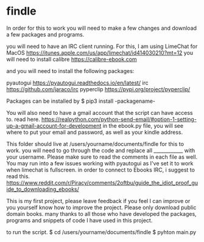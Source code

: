 # findle

In order for this to work you will need to make a few changes and download a few packages and programs.

you will need to have an IRC client running. For this, I am using LimeChat for MacOS
https://itunes.apple.com/us/app/limechat/id414030210?mt=12
you will need to install calibre
https://calibre-ebook.com

and you will need to install the following packages:

pyautogui
https://pyautogui.readthedocs.io/en/latest/
irc
https://github.com/jaraco/irc
pyperclip
https://pypi.org/project/pyperclip/

Packages can be installed by $ pip3 install -packagename-

You will also need to have a gmail account that the script can have access to. read here.
https://realpython.com/python-send-email/#option-1-setting-up-a-gmail-account-for-development
in the ebook.py file, you will see where to put your email and password, as well as your kindle address.

This folder should live at /users/yourname/documents/findle for this to work. you will need to go through the code and replace all ____________ with your username. Please make sure to read the comments in each file as well. You may run into a few issues working with pyautogui as I've set it to work when limechat is fullscreen. in order to connect to Ebooks IRC, i suggest to read this.
https://www.reddit.com/r/Piracy/comments/2oftbu/guide_the_idiot_proof_guide_to_downloading_ebooks/

This is my first project, please leave feedback if you feel I can improve or you yourself know how to improve the project.
Please only download public domain books.
many thanks to all those who have developed the packages, programs and snippets of code I have used in this project.

to run the script.
$ cd /users/yourname/documents/findle
$ pyhton main.py
